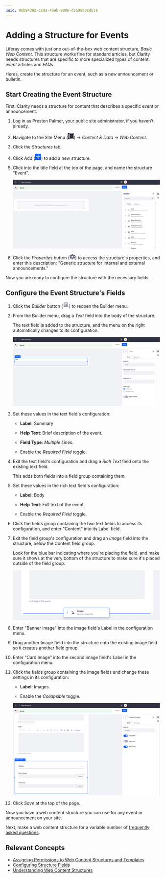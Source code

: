 ```yaml
---
uuid: 00b94392-cc0a-4a9b-9808-d1a99a0cdb3a
---
```

# Adding a Structure for Events

Liferay comes with just one out-of-the-box web content structure, *Basic Web Content*. This structure works fine for standard articles, but Clarity needs structures that are specific to more specialized types of content: *event* articles and *FAQs*.

Heres, create the structure for an event, such as a new announcement or bulletin.

## Start Creating the Event Structure

First, Clarity needs a structure for content that describes a specific event or announcement.

1. Log in as Preston Palmer, your public site administrator, if you haven't already.

1. Navigate to the Site Menu (![Site Menu](../../images/icon-product-menu.png)) &rarr; *Content & Data* &rarr; *Web Content*.

1. Click the *Structures* tab.

1. Click Add (![Add icon](../../images/icon-add.png)) to add a new structure.

1. Click into the title field at the top of the page, and name the structure "Event".

   ![Name the new structure "Event".](./adding-a-structure-for-events/images/02.png)

1. Click the *Properties* button (![Properties icon](../../images/icon-cog3.png)) to access the structure's properties, and enter this description: "Generic structure for internal and external announcements."

Now you are ready to configure the structure with the necessary fields.

## Configure the Event Structure's Fields

1. Click the *Builder* button (![Builder icon](../../images/icon-builder.png)) to reopen the Builder menu.

1. From the Builder menu, drag a *Text* field into the body of the structure.

   The text field is added to the structure, and the menu on the right automatically changes to its configuration.

   ![Adding a new field automatically shows its configuration in the menu on the right.](./adding-a-structure-for-events/images/03.png)

1. Set these values in the text field's configuration:

   * **Label**: Summary

   * **Help Text**: Brief description of the event.

   * **Field Type**: *Multiple Lines*.

   * Enable the *Required Field* toggle.

1. Exit the text field's configuration and drag a *Rich Text* field onto the existing text field.

   This adds both fields into a field group containing them.

1. Set these values in the rich text field's configuration:

   * **Label**: Body

   * **Help Text**: Full text of the event.

   * Enable the *Required Field* toggle.

1. Click the fields group containing the two text fields to access its configuration, and enter "Content" into its Label field.

1. Exit the field group's configuration and drag an *Image* field into the structure, below the Content field group.

   Look for the blue bar indicating where you're placing the field, and make sure it shows at the very bottom of the structure to make sure it's placed outside of the field group.

   ![Place the Image outside of the existing field group.](./adding-a-structure-for-events/images/04.png)

1. Enter "Banner Image" into the image field's Label in the configuration menu.

1. Drag another Image field into the structure onto the existing image field so it creates another field group.

   <!-- card image is not used in the template. should this be kept ? -- eric -->

1. Enter "Card Image" into the second image field's Label in the configuration menu.

1. Click the fields group containing the image fields and change these settings in its configuration:

   * **Label**: Images

   * Enable the *Collapsible* toggle.

   ![The completed structure has a separate field group for text fields and images.](./adding-a-structure-for-events/images/05.png)

1. Click *Save* at the top of the page.

Now you have a web content structure you can use for any event or announcement on your site.

Next, make a web content structure for a variable number of [frequently asked questions](./adding-a-structure-for-frequently-asked-questions.md).

## Relevant Concepts

* [Assigning Permissions to Web Content Structures and Templates](https://learn.liferay.com/web/guest/w/dxp/content-authoring-and-management/web-content/web-content-structures/assigning-permissions-to-structures-and-templates)
* [Configuring Structure Fields](https://learn.liferay.com/web/guest/w/dxp/content-authoring-and-management/web-content/web-content-structures/configuring-structure-fields)
* [Understanding Web Content Structures](https://learn.liferay.com/web/guest/w/dxp/content-authoring-and-management/web-content/web-content-structures/understanding-web-content-structures)
